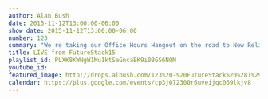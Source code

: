 ```yaml
---
author: Alan Bush
date: 2015-11-12T13:00:00-06:00
show_date: 2015-11-12T13:00:00-06:00
number: 123
summary: "We're taking our Office Hours Hangout on the road to New Relic's [FutureStack](http://futurestack.io/) conference. We'll be broadcasting live from the conference, interviewing the Rackers presenting there, and some of our friends from New Relic. ﻿"
title: LIVE from FutureStack15
playlist_id: PLXK8KWNgW1Mu1ktSaGncaEK9i0BGS6NQM
youtube_id:
featured_image: http://drops.albush.com/123%20-%20FutureStack%20%281%29.png
calendar: https://plus.google.com/events/cp3j072300r6uveijqc069lkjv8
---
```

